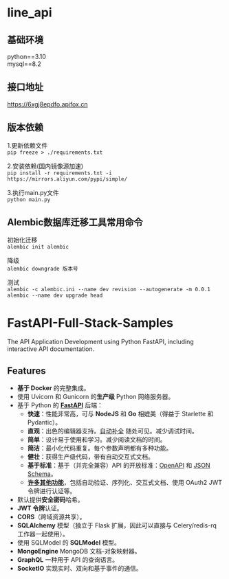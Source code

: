 # line_api

## 基础环境
python==3.10  
mysql==8.2  

## 接口地址
https://6xgj8epdfo.apifox.cn  


## 版本依赖
1.更新依赖文件  
`pip freeze > ./requirements.txt`

2.安装依赖(国内镜像源加速)  
`pip install -r requirements.txt -i https://mirrors.aliyun.com/pypi/simple/`

3.执行main.py文件  
`python main.py`

## Alembic数据库迁移工具常用命令
初始化迁移  
`alembic init alembic`  
 
降级  
`alembic downgrade 版本号`  
 
测试  
`alembic -c alembic.ini --name dev revision --autogenerate -m 0.0.1`  
`alembic --name dev upgrade head`  

# FastAPI-Full-Stack-Samples
The API Application Development using Python FastAPI, including interactive API documentation.


## Features

* **基于 Docker** 的完整集成。
* 使用 Uvicorn 和 Gunicorn 的**生产级** Python 网络服务器。
* 基于 Python 的 <a href="https://github.com/tiangolo/fastapi" class="external-link" target="_blank">**FastAPI**</a> 后端：
    * **快速**：性能非常高，可与 **NodeJS** 和 **Go** 相媲美（得益于 Starlette 和 Pydantic）。
    * **直观**：出色的编辑器支持。<abbr title="也称为自动补全、自动完成、IntelliSense">自动补全</abbr> 随处可见。减少调试时间。
    * **简单**：设计易于使用和学习。减少阅读文档的时间。
    * **简洁**：最小化代码重复。每个参数声明都有多种功能。
    * **健壮**：获得生产级代码，带有自动交互式文档。
    * **基于标准**：基于（并完全兼容）API 的开放标准：<a href="https://github.com/OAI/OpenAPI-Specification" class="external-link" target="_blank">OpenAPI</a> 和 <a href="http://json-schema.org/" class="external-link" target="_blank">JSON Schema</a>。
    * <a href="https://fastapi.tiangolo.com/features/" class="external-link" target="_blank">**许多其他功能**</a>，包括自动验证、序列化、交互式文档、使用 OAuth2 JWT 令牌进行认证等。
* 默认提供**安全密码**哈希。
* **JWT 令牌**认证。
* **CORS**（跨域资源共享）。
* **SQLAlchemy** 模型（独立于 Flask 扩展，因此可以直接与 Celery/redis-rq 工作器一起使用）。
* 使用 SQLModel 的 **SQLModel** 模型。
* **MongoEngine** MongoDB 文档-对象映射器。
* **GraphQL** 一种用于 API 的查询语言。
* **SocketIO** 实现实时、双向和基于事件的通信。
